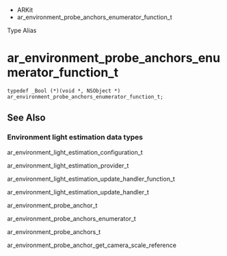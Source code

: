 

- ARKit
-  ar_environment_probe_anchors_enumerator_function_t 

Type Alias

# ar_environment_probe_anchors_enumerator_function_t

``` source
typedef _Bool (*)(void *, NSObject *) ar_environment_probe_anchors_enumerator_function_t;
```

## See Also

### Environment light estimation data types

ar_environment_light_estimation_configuration_t

ar_environment_light_estimation_provider_t

ar_environment_light_estimation_update_handler_function_t

ar_environment_light_estimation_update_handler_t

ar_environment_probe_anchor_t

ar_environment_probe_anchors_enumerator_t

ar_environment_probe_anchors_t

ar_environment_probe_anchor_get_camera_scale_reference

